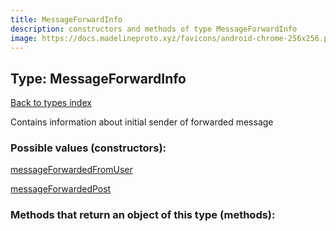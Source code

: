 ```yaml
---
title: MessageForwardInfo
description: constructors and methods of type MessageForwardInfo
image: https://docs.madelineproto.xyz/favicons/android-chrome-256x256.png
---
```

## Type: MessageForwardInfo  
[Back to types index](index.md)



Contains information about initial sender of forwarded message

### Possible values (constructors):

[messageForwardedFromUser](../constructors/messageForwardedFromUser.md)  

[messageForwardedPost](../constructors/messageForwardedPost.md)  



### Methods that return an object of this type (methods):




